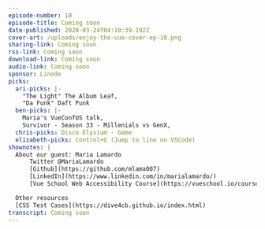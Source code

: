 ```yaml
---
episode-number: 10
episode-title: Coming soon
date-published: 2020-03-24T04:10:39.192Z
cover-art: /uploads/enjoy-the-vue-cover-ep-10.png
sharing-link: Coming soon
rss-link: Coming soon
download-link: Coming soon
audio-link: Coming soon
sponsor: Linode
picks:
  ari-picks: |-
    "The Light" The Album Leaf,
    "Da Funk" Daft Punk
  ben-picks: |-
    Maria's VueConfUS talk,
    Survivor - Season 33 - Millenials vs GenX,
  chris-picks: Disco Elysium - Game
  elizabeth-picks: Control+G (Jump to line on VSCode)
shownotes: |
  About our guest: Maria Lamardo
      Twitter @MariaLamardo
      [Github](https://github.com/mlama007)
      [LinkedIn](https://www.linkedin.com/in/marialamardo/)
      [Vue School Web Accessibility Course](https://vueschool.io/courses/web-accessibility-fundamentals)

  Other resources
  [CSS Test Cases](https://dive4cb.github.io/index.html)
transcript: Coming soon
---
```


